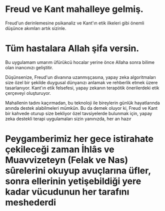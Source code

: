 # Freud ve Kant mahalleye gelmiş. 

Freud'un derinlemesine psikanaliz ve Kant'ın etik ilkeleri gibi önemli düşünce akımları artık sizinle. 

# Tüm hastalara Allah şifa versin.
Bu uygulamam umarım üfürükcü hocalar yerine önce Allaha sonra bilime olan inancınızı geliştitir.

Düşünsenize, Freud'un divanına uzanmışçasına, yapay zeka algoritmaları size özel bir şekilde duygusal dünyanızı anlamak ve rehberlik etmek üzere tasarlanıyor. 
Kant'ın etik felsefesi, yapay zekanın terapötik önerilerdeki etik çerçeveyi oluşturuyor.

Mahallenin tadını kaçırmadan, bu teknoloji ile bireylerin günlük hayatlarında anında destek alabilmeleri mümkün. 
Bu da demek oluyor ki, Freud ve Kant bir kahvede oturup size bekliyor özel tavsiyelerde bulunmak için, 
yapay zeka destekli terapi uygulamaları sizin yanınızda, her an hazır

# Peygamberimiz her gece istirahate çekileceği zaman İhlâs ve Muavvizeteyn (Felak ve Nas) sûrelerini okuyup avuçlarına üfler, sonra ellerinin yetişebildiği yere kadar vücudunun her tarafını meshederdi
